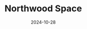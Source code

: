 ---  
layout: startup_page  
title: "Northwood Space"  
id: "northwoodspace.io"  
permalink: "/northwoodspacenorthwoodspace.io10282024/"  
website: "https://www.northwoodspace.io/"  
funding_round: "Seed"  
funding_amount: "$6M"  
investors: "Founders Fund, Andreessen Horowitz, Also Capital"  
about: "Northwood Space focuses on mass-producing ground stations to address a bottleneck in the space industry's communication infrastructure. The startup aims to create a more efficient data highway between space and Earth, accelerating the adoption of satellite technology and improving the performance and reliability of space missions. Their innovative approach tackles the often-overlooked challenge of ground infrastructure."  
markets: "Space Technology, Satellite Communication"  
hq: "El Segundo, California, United States"  
founded_year: "2022"  
linkedin: "https://www.linkedin.com/company/northwood-space"  
twitter: "https://twitter.com/NorthwoodSpace"  
instagram: ""  
facebook: ""  
crunchbase: "https://www.crunchbase.com/organization/northwood-space"  
pitchbook: "https://pitchbook.com/profiles/company/537526-00"  

date_display: "28-Oct-2024"  
date: "2024-10-28"

# SEO Optimization  
meta_title: "Northwood Space - Seed Funding ($6M)"  
meta_description: "Northwood Space, Northwood Space focuses on mass-producing ground stations to address a bottleneck in the space industry's communication infrastructure. The startup ai..."  
meta_keywords: "Northwood Space, Space Technology, Satellite Communication, Seed funding"  
canonical_url: "https://startup.projectstartups.com/northwoodspacenorthwoodspace.io10282024/"  
---